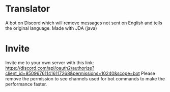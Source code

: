 # Translator
A bot on Discord which will remove messages not sent on English and tells the original language. Made with JDA (java)

# Invite
Invite me to your own server with this link:
https://discord.com/api/oauth2/authorize?client_id=850967611416117268&permissions=10240&scope=bot
Please remove the permission to see channels used for bot commands to make the performance faster.
